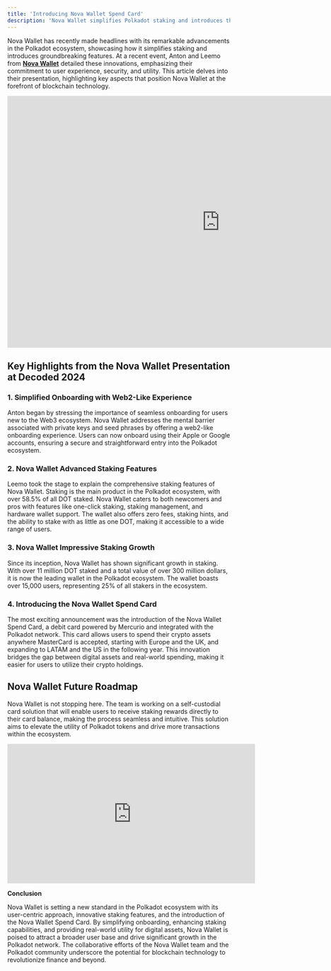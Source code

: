 ```yaml
---
title: 'Introducing Nova Wallet Spend Card'
description: 'Nova Wallet simplifies Polkadot staking and introduces the Spend Card for seamless real-world use of crypto assets'
---
```

Nova Wallet has recently made headlines with its remarkable advancements in the Polkadot ecosystem, showcasing how it simplifies staking and introduces groundbreaking features. At a recent event, Anton and Leemo from [**Nova Wallet**](https://dablock.com/dapps/nova-wallet/) detailed these innovations, emphasizing their commitment to user experience, security, and utility. This article delves into their presentation, highlighting key aspects that position Nova Wallet at the forefront of blockchain technology.  
<iframe allowfullscreen="allowfullscreen" frameborder="0" height="569" src="https://docs.google.com/presentation/d/e/2PACX-1vQdrf9D_Oqfz77uTfqc8cbhrThOsDD-kN-6EQq5vFGV65QXyu5Z2HOf94uxpXx6WJznKCRXKBc_ThdV/embed?start=false&loop=false&delayms=60000" width="960"></iframe>

**Key Highlights from the** **Nova Wallet** **Presentation at Decoded 2024**
----------------------------------------------------------------------------

### **1. Simplified Onboarding with Web2-Like Experience**

Anton began by stressing the importance of seamless onboarding for users new to the Web3 ecosystem. Nova Wallet addresses the mental barrier associated with private keys and seed phrases by offering a web2-like onboarding experience. Users can now onboard using their Apple or Google accounts, ensuring a secure and straightforward entry into the Polkadot ecosystem.

### **2. Nova Wallet Advanced Staking Features**

Leemo took the stage to explain the comprehensive staking features of Nova Wallet. Staking is the main product in the Polkadot ecosystem, with over 58.5% of all DOT staked. Nova Wallet caters to both newcomers and pros with features like one-click staking, staking management, and hardware wallet support. The wallet also offers zero fees, staking hints, and the ability to stake with as little as one DOT, making it accessible to a wide range of users.

### **3. Nova Wallet Impressive Staking Growth**

Since its inception, Nova Wallet has shown significant growth in staking. With over 11 million DOT staked and a total value of over 300 million dollars, it is now the leading wallet in the Polkadot ecosystem. The wallet boasts over 15,000 users, representing 25% of all stakers in the ecosystem.

### **4. Introducing the Nova Wallet Spend Card**

The most exciting announcement was the introduction of the Nova Wallet Spend Card, a debit card powered by Mercurio and integrated with the Polkadot network. This card allows users to spend their crypto assets anywhere MasterCard is accepted, starting with Europe and the UK, and expanding to LATAM and the US in the following year. This innovation bridges the gap between digital assets and real-world spending, making it easier for users to utilize their crypto holdings.

**Nova Wallet Future Roadmap**
------------------------------

Nova Wallet is not stopping here. The team is working on a self-custodial card solution that will enable users to receive staking rewards directly to their card balance, making the process seamless and intuitive. This solution aims to elevate the utility of Polkadot tokens and drive more transactions within the ecosystem.

<iframe allowfullscreen="allowfullscreen" frameborder="0" height="315" src="https://www.youtube.com/embed/lOw6RY5NmAc?si=5_MTkBo1gII2mMti" title="YouTube video player" width="560"></iframe>

**Conclusion**

Nova Wallet is setting a new standard in the Polkadot ecosystem with its user-centric approach, innovative staking features, and the introduction of the Nova Wallet Spend Card. By simplifying onboarding, enhancing staking capabilities, and providing real-world utility for digital assets, Nova Wallet is poised to attract a broader user base and drive significant growth in the Polkadot network. The collaborative efforts of the Nova Wallet team and the Polkadot community underscore the potential for blockchain technology to revolutionize finance and beyond.